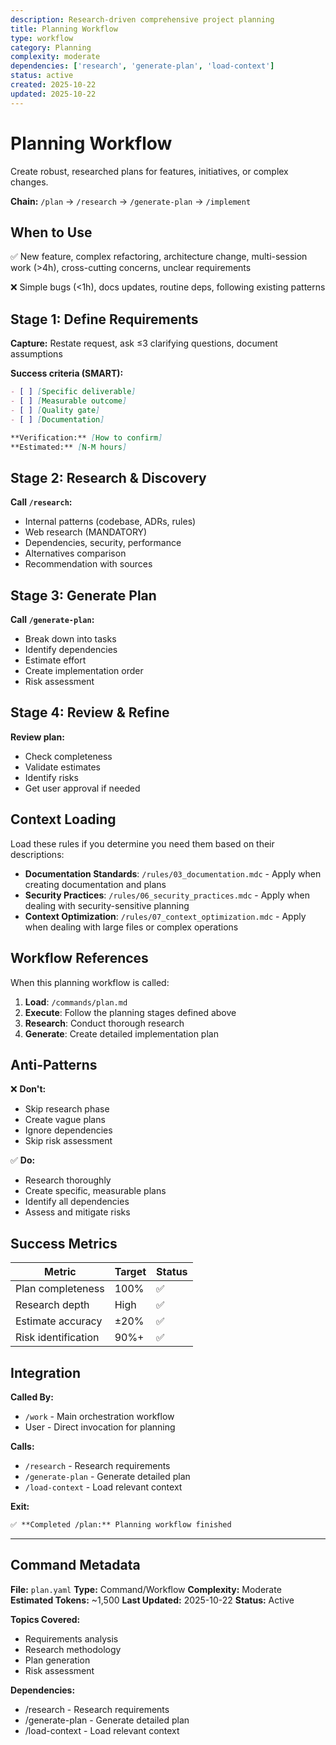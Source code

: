 ```yaml
---
description: Research-driven comprehensive project planning
title: Planning Workflow
type: workflow
category: Planning
complexity: moderate
dependencies: ['research', 'generate-plan', 'load-context']
status: active
created: 2025-10-22
updated: 2025-10-22
---
```


# Planning Workflow

Create robust, researched plans for features, initiatives, or complex changes.

**Chain:** `/plan` → `/research` → `/generate-plan` → `/implement`

## When to Use

✅ New feature, complex refactoring, architecture change, multi-session work (>4h), cross-cutting concerns, unclear requirements

❌ Simple bugs (<1h), docs updates, routine deps, following existing patterns

## Stage 1: Define Requirements

**Capture:** Restate request, ask ≤3 clarifying questions, document assumptions

**Success criteria (SMART):**

```markdown
- [ ] [Specific deliverable]
- [ ] [Measurable outcome]
- [ ] [Quality gate]
- [ ] [Documentation]

**Verification:** [How to confirm]
**Estimated:** [N-M hours]
```

## Stage 2: Research & Discovery

**Call `/research`:**

- Internal patterns (codebase, ADRs, rules)
- Web research (MANDATORY)
- Dependencies, security, performance
- Alternatives comparison
- Recommendation with sources

## Stage 3: Generate Plan

**Call `/generate-plan`:**

- Break down into tasks
- Identify dependencies
- Estimate effort
- Create implementation order
- Risk assessment

## Stage 4: Review & Refine

**Review plan:**

- Check completeness
- Validate estimates
- Identify risks
- Get user approval if needed

## Context Loading

Load these rules if you determine you need them based on their descriptions:

- **Documentation Standards**: `/rules/03_documentation.mdc` - Apply when creating documentation and plans
- **Security Practices**: `/rules/06_security_practices.mdc` - Apply when dealing with security-sensitive planning
- **Context Optimization**: `/rules/07_context_optimization.mdc` - Apply when dealing with large files or complex operations

## Workflow References

When this planning workflow is called:

1. **Load**: `/commands/plan.md`
2. **Execute**: Follow the planning stages defined above
3. **Research**: Conduct thorough research
4. **Generate**: Create detailed implementation plan

## Anti-Patterns

❌ **Don't:**

- Skip research phase
- Create vague plans
- Ignore dependencies
- Skip risk assessment

✅ **Do:**

- Research thoroughly
- Create specific, measurable plans
- Identify all dependencies
- Assess and mitigate risks

## Success Metrics

| Metric | Target | Status |
|--------|--------|--------|
| Plan completeness | 100% | ✅ |
| Research depth | High | ✅ |
| Estimate accuracy | ±20% | ✅ |
| Risk identification | 90%+ | ✅ |

## Integration

**Called By:**

- `/work` - Main orchestration workflow
- User - Direct invocation for planning

**Calls:**

- `/research` - Research requirements
- `/generate-plan` - Generate detailed plan
- `/load-context` - Load relevant context

**Exit:**

```markdown
✅ **Completed /plan:** Planning workflow finished
```

---

## Command Metadata

**File:** `plan.yaml`
**Type:** Command/Workflow
**Complexity:** Moderate
**Estimated Tokens:** ~1,500
**Last Updated:** 2025-10-22
**Status:** Active

**Topics Covered:**

- Requirements analysis
- Research methodology
- Plan generation
- Risk assessment

**Dependencies:**

- /research - Research requirements
- /generate-plan - Generate detailed plan
- /load-context - Load relevant context
